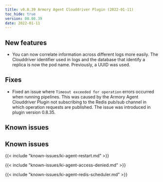 ```yaml
---
title: v0.8.39 Armory Agent Clouddriver Plugin (2022-01-11)
toc_hide: true
version: 00.08.39
date: 2022-01-11
---
```


## New features

* You can now correlate information across different logs more easily. The Clouddriver identifier used in logs and the database that identify a replica is now the pod name. Previously, a UUID was used.

## Fixes

* Fixed an issue where `Timeout exceeded for operation` errors occurred when running pipelines. This was caused by the Armory Agent Clouddriver Plugin not subscribing to the Redis pub/sub channel in which operation requests are published. The issue was introduced in plugin version 0.8.35.

## Known issues

## Known issues

{{< include "known-issues/ki-agent-restart.md" >}}

{{< include "known-issues/ki-agent-access-denied.md" >}}

{{< include "known-issues/ki-agent-redis-scheduler.md" >}}